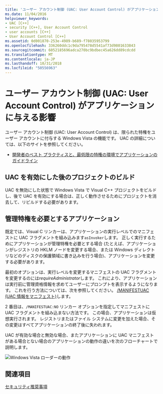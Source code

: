 ```yaml
---
title: 'ユーザー アカウント制御 (UAC: User Account Control) がアプリケーションに与える影響'
ms.date: 11/04/2016
helpviewer_keywords:
- UAC [C++]
- security [C++], User Account Control
- user accounts [C++]
- User Account Control [C++]
ms.assetid: 0d001870-253e-4989-b689-f78035953799
ms.openlocfilehash: 336260ddc1c9da795478d5541af73d9801633843
ms.sourcegitcommit: 6052185696adca270bc9bdbec45a626dd89cdcdd
ms.translationtype: MT
ms.contentlocale: ja-JP
ms.lasthandoff: 10/31/2018
ms.locfileid: "50556963"
---
```

# <a name="how-user-account-control-uac-affects-your-application"></a>ユーザー アカウント制御 (UAC: User Account Control) がアプリケーションに与える影響

ユーザー アカウント制御 (UAC: User Account Control) は、限られた特権をユーザー アカウントに付与する Windows Vista の機能です。 UAC の詳細については、以下のサイトを参照してください。

- [開発者のベスト プラクティスと、最低限の特権の環境でアプリケーションのガイドライン](/windows/desktop/uxguide/winenv-uac)

## <a name="building-projects-after-enabling-uac"></a>UAC を有効にした後のプロジェクトのビルド

UAC を無効にした状態で Windows Vista で Visual C++ プロジェクトをビルドし、後で UAC を有効にする場合は、正しく動作させるためにプロジェクトを消去して、リビルドする必要があります。

## <a name="applications-that-require-administrative-privileges"></a>管理特権を必要とするアプリケーション

既定では、Visual C リンカーは、アプリケーションの実行レベルでのマニフェストに UAC フラグメントを組み込みます`asInvoker`します。 正しく実行するためにアプリケーションが管理特権を必要とする場合 (たとえば、アプリケーションがレジストリの HKLM ノードを変更する場合、または Windows ディレクトリなどのディスクの保護領域に書き込みを行う場合)、アプリケーションを変更する必要があります。

最初のオプションは、実行レベルを変更するマニフェストの UAC フラグメントを変更するのには*requireAdministrator*します。 これにより、アプリケーションは実行前に管理資格情報を求めてユーザーにプロンプトを表示するようになります。 これを行う方法については、次を参照してください。 [/MANIFESTUAC (UAC 情報をマニフェスト)](../build/reference/manifestuac-embeds-uac-information-in-manifest.md)します。

2 番目は、`/MANIFESTUAC:NO` リンカー オプションを指定してマニフェストに UAC フラグメントを組み込まない方法です。 この場合、アプリケーションは仮想実行されます。 レジストリまたはファイル システムに変更を加えた場合、その変更はすべてアプリケーションの終了後に失われます。

UAC が有効な場合と無効な場合、またアプリケーションに UAC マニフェストがある場合とない場合のアプリケーションの動作の違いを次のフローチャートで説明します。

![Windows Vista ローダーの動作](media/uacflowchart.png "UACflowchart")

## <a name="see-also"></a>関連項目

[セキュリティ推奨事項](security-best-practices-for-cpp.md)
